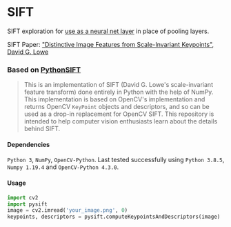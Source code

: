 # SIFT
SIFT exploration for [use as a neural net layer](https://github.com/jamessoole/SIFT_Neural_Net) in place of pooling layers.

SIFT Paper: ["Distinctive Image Features from Scale-Invariant Keypoints", David G. Lowe](https://www.cs.ubc.ca/~lowe/papers/ijcv04.pdf)

### Based on [PythonSIFT](https://github.com/rmislam/PythonSIFT)
> This is an implementation of SIFT (David G. Lowe's scale-invariant feature transform) done entirely in Python with the help of NumPy. This implementation is based on OpenCV's implementation and returns OpenCV `KeyPoint` objects and descriptors, and so can be used as a drop-in replacement for OpenCV SIFT. This repository is intended to help computer vision enthusiasts learn about the details behind SIFT.

#### Dependencies
`Python 3`,
`NumPy`,
`OpenCV-Python`.
Last tested successfully using `Python 3.8.5`, `Numpy 1.19.4` and `OpenCV-Python 4.3.0`.

#### Usage
```python
import cv2
import pysift
image = cv2.imread('your_image.png', 0)
keypoints, descriptors = pysift.computeKeypointsAndDescriptors(image)
```

